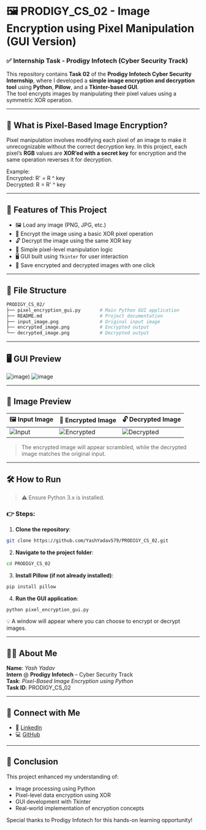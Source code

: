# 🖼️ PRODIGY_CS_02 - Image Encryption using Pixel Manipulation (GUI Version)

### ✅ Internship Task - Prodigy Infotech (Cyber Security Track)

This repository contains **Task 02** of the **Prodigy Infotech Cyber Security Internship**, where I developed a **simple image encryption and decryption tool** using **Python**, **Pillow**, and a **Tkinter-based GUI**.  
The tool encrypts images by manipulating their pixel values using a symmetric XOR operation.

---

## 🧠 What is Pixel-Based Image Encryption?

Pixel manipulation involves modifying each pixel of an image to make it unrecognizable without the correct decryption key. In this project, each pixel’s **RGB** values are **XOR’ed with a secret key** for encryption and the same operation reverses it for decryption.

Example:  
Encrypted: R' = R ^ key  
Decrypted: R = R' ^ key

---

## 🎯 Features of This Project

- 🖼️ Load any image (PNG, JPG, etc.)
- 🔐 Encrypt the image using a basic XOR pixel operation
- 🔓 Decrypt the image using the same XOR key
- 🧮 Simple pixel-level manipulation logic
- 🖥️ GUI built using `Tkinter` for user interaction
- 💾 Save encrypted and decrypted images with one click

---

## 📂 File Structure

```bash
PRODIGY_CS_02/   
├── pixel_encryption_gui.py       # Main Python GUI application   
├── README.md                     # Project documentation   
├── input_image.png               # Original input image   
├── encrypted_image.png           # Encrypted output  
└── decrypted_image.png           # Decrypted output   
```

---

## 🖥️ GUI Preview

![image](https://github.com/user-attachments/assets/9d016404-d6e6-4743-8460-1ccdf74e49d8))
![image](https://github.com/user-attachments/assets/594e4246-bf99-429e-a919-78fd906a84b4)

---

## 📸 Image Preview

| 🖼️ Input Image | 🔐 Encrypted Image | 🔓 Decrypted Image |
|----------------|-------------------|--------------------|
| ![Input](https://github.com/user-attachments/assets/6d7afc84-b461-4172-82da-16783924872a) | ![Encrypted](https://github.com/user-attachments/assets/dfddd196-8d07-49f2-8cad-ff454949ef03) | ![Decrypted](https://github.com/user-attachments/assets/c7446b62-1af4-4255-ad6b-290cc9ce987b) |


> The encrypted image will appear scrambled, while the decrypted image matches the original input.

---

## 🛠️ How to Run

> ⚠️ Ensure Python 3.x is installed.

### 👉 Steps:

1. **Clone the repository**:
```bash
git clone https://github.com/YashYadav579/PRODIGY_CS_02.git
```

2. **Navigate to the project folder**:
```bash
cd PRODIGY_CS_02
```

3. **Install Pillow (if not already installed)**:
```bash
pip install pillow
```

4. **Run the GUI application**:
```bash
python pixel_encryption_gui.py
```
💡 A window will appear where you can choose to encrypt or decrypt images.

---

## 🙋‍♂️ About Me

**Name**: _Yash Yadav_  
**Intern** @ **Prodigy Infotech** – Cyber Security Track  
**Task**: _Pixel-Based Image Encryption using Python_  
**Task ID**: PRODIGY_CS_02  

---

## 🔗 Connect with Me

- 💼 [LinkedIn](https://www.linkedin.com/in/yashyadav-5790abc/)
- 💻 [GitHub](https://github.com/YashYadav579)

---

## 🏁 Conclusion

This project enhanced my understanding of:
- Image processing using Python
- Pixel-level data encryption using XOR
- GUI development with Tkinter
- Real-world implementation of encryption concepts

Special thanks to Prodigy Infotech for this hands-on learning opportunity!
